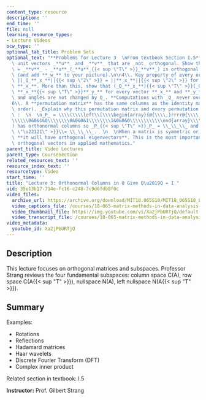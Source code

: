 ```yaml
---
content_type: resource
description: ''
end_time: ''
file: null
learning_resource_types:
- Lecture Videos
ocw_type: ''
optional_tab_title: Problem Sets
optional_text: "**Problems for Lecture 3  \nFrom textbook Section I.5**\n\n2\\. Draw\
  \ unit vectors _**u**_ and _**v**_ that are _not_ orthogonal. Show that _**w**_\
  \ = _**v**_ - _**u**_(_**u**_{{< sup \"T\" >}}_**v**_) is orthogonal to _**u**_\
  \ (and add **_w_** to your picture).\n\n4\\. Key property of every orthogonal matrix:\
  \ ||_Q_**_x_**||{{< sup \"2\" >}} = ||**_x_**||{{< sup \"2\" >}} for every vector\
  \ **_x_**. More than this, show that (_Q_**_x_**){{< sup \"T\" >}}(_Q_**_y_**)=\
  \ **_x_**{{< sup \"T\" >}}**_y_** for every vector **_x_** and **_y_**. So _lengths\
  \ and angles are not changed by Q_. **Computations with _Q_ never overflow!**\n\n\
  6\\. A **permutation matrix** has the same columns as the identity matrix (in some\
  \ order). _Explain why this permutation matrix and every permutation matrix is orthogonal_\
  \ :  \n  \n_P_ = \\\\(\\\\left\\[\\\\begin{array}{@{\\\\,}rrrr@{\\\\,}}0&1&0&0\\\
  \\\\\\0&0&1&0\\\\\\\\0&0&0&1\\\\\\\\1&0&0&0\\\\\\\\\\\\end{array}\\\\right\\]\\\\\
  ) has orthonormal columns so _P_{{< sup \"T\" >}}_P_ = \\_\\_\\_ and _P_{{< sup\
  \ \"\u22121\" >}}\\= \\_\\_\\_.  \n  \nWhen a matrix is symmetric or orthogonal,\
  \ **it will have orthogonal eigenvectors**. This is the most important source of\
  \ orthogonal vectors in applied mathematics."
parent_title: Video Lectures
parent_type: CourseSection
related_resources_text: ''
resource_index_text: ''
resourcetype: Video
start_time: ''
title: "Lecture 3: Orthonormal Columns in Q Give Q\u2019Q = I "
uid: 35e13b17-714e-fc16-c248-7c9d6fdb8f0c
video_files:
  archive_url: https://archive.org/download/MIT18.065S18/MIT18_065S18_Lecture03_300k.mp4
  video_captions_file: /courses/18-065-matrix-methods-in-data-analysis-signal-processing-and-machine-learning-spring-2018/3fe002ea6600581bb8152fbb5b3f7b06_Xa2jPbURTjQ.vtt
  video_thumbnail_file: https://img.youtube.com/vi/Xa2jPbURTjQ/default.jpg
  video_transcript_file: /courses/18-065-matrix-methods-in-data-analysis-signal-processing-and-machine-learning-spring-2018/d843ac96819a148f6afefc70cf98d5d9_Xa2jPbURTjQ.pdf
video_metadata:
  youtube_id: Xa2jPbURTjQ
---
```


Description
-----------

This lecture focuses on orthogonal matrices and subspaces. Professor Strang reviews the four fundamental subspaces: column space C(A), row space C(A{{< sup "T" >}}), nullspace N(A), left nullspace N(A{{< sup "T" >}}).

Summary
-------

Examples:

*   Rotations
*   Reflections
*   Hadamard matrices
*   Haar wavelets
*   Discrete Fourier Transform (DFT)
*   Complex inner product

Related section in textbook: I.5

**Instructor:** Prof. Gilbert Strang



